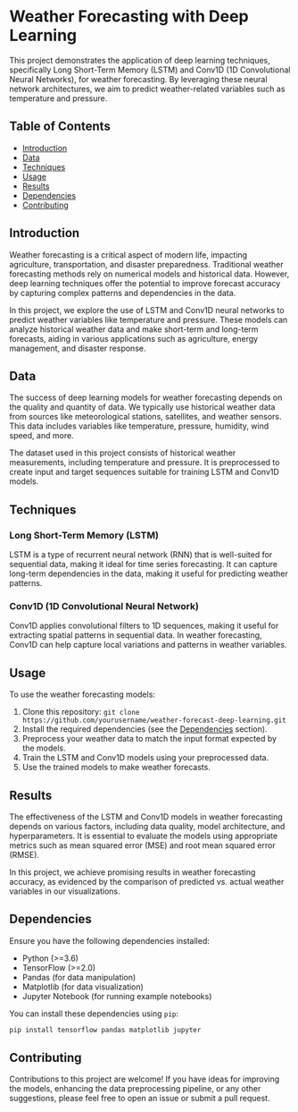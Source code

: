 # Weather Forecasting with Deep Learning

This project demonstrates the application of deep learning techniques, specifically Long Short-Term Memory (LSTM) and Conv1D (1D Convolutional Neural Networks), for weather forecasting. By leveraging these neural network architectures, we aim to predict weather-related variables such as temperature and pressure.

## Table of Contents

- [Introduction](#introduction)
- [Data](#data)
- [Techniques](#techniques)
- [Usage](#usage)
- [Results](#results)
- [Dependencies](#dependencies)
- [Contributing](#contributing)

## Introduction

Weather forecasting is a critical aspect of modern life, impacting agriculture, transportation, and disaster preparedness. Traditional weather forecasting methods rely on numerical models and historical data. However, deep learning techniques offer the potential to improve forecast accuracy by capturing complex patterns and dependencies in the data.

In this project, we explore the use of LSTM and Conv1D neural networks to predict weather variables like temperature and pressure. These models can analyze historical weather data and make short-term and long-term forecasts, aiding in various applications such as agriculture, energy management, and disaster response.

## Data

The success of deep learning models for weather forecasting depends on the quality and quantity of data. We typically use historical weather data from sources like meteorological stations, satellites, and weather sensors. This data includes variables like temperature, pressure, humidity, wind speed, and more.

The dataset used in this project consists of historical weather measurements, including temperature and pressure. It is preprocessed to create input and target sequences suitable for training LSTM and Conv1D models.

## Techniques

### Long Short-Term Memory (LSTM)

LSTM is a type of recurrent neural network (RNN) that is well-suited for sequential data, making it ideal for time series forecasting. It can capture long-term dependencies in the data, making it useful for predicting weather patterns.

### Conv1D (1D Convolutional Neural Network)

Conv1D applies convolutional filters to 1D sequences, making it useful for extracting spatial patterns in sequential data. In weather forecasting, Conv1D can help capture local variations and patterns in weather variables.

## Usage

To use the weather forecasting models:

1. Clone this repository: `git clone https://github.com/yourusername/weather-forecast-deep-learning.git`
2. Install the required dependencies (see the [Dependencies](#dependencies) section).
3. Preprocess your weather data to match the input format expected by the models.
4. Train the LSTM and Conv1D models using your preprocessed data.
5. Use the trained models to make weather forecasts.

## Results

The effectiveness of the LSTM and Conv1D models in weather forecasting depends on various factors, including data quality, model architecture, and hyperparameters. It is essential to evaluate the models using appropriate metrics such as mean squared error (MSE) and root mean squared error (RMSE).

In this project, we achieve promising results in weather forecasting accuracy, as evidenced by the comparison of predicted vs. actual weather variables in our visualizations.

## Dependencies

Ensure you have the following dependencies installed:

- Python (>=3.6)
- TensorFlow (>=2.0)
- Pandas (for data manipulation)
- Matplotlib (for data visualization)
- Jupyter Notebook (for running example notebooks)

You can install these dependencies using `pip`:

```bash
pip install tensorflow pandas matplotlib jupyter
```

## Contributing

Contributions to this project are welcome! If you have ideas for improving the models, enhancing the data preprocessing pipeline, or any other suggestions, please feel free to open an issue or submit a pull request.
